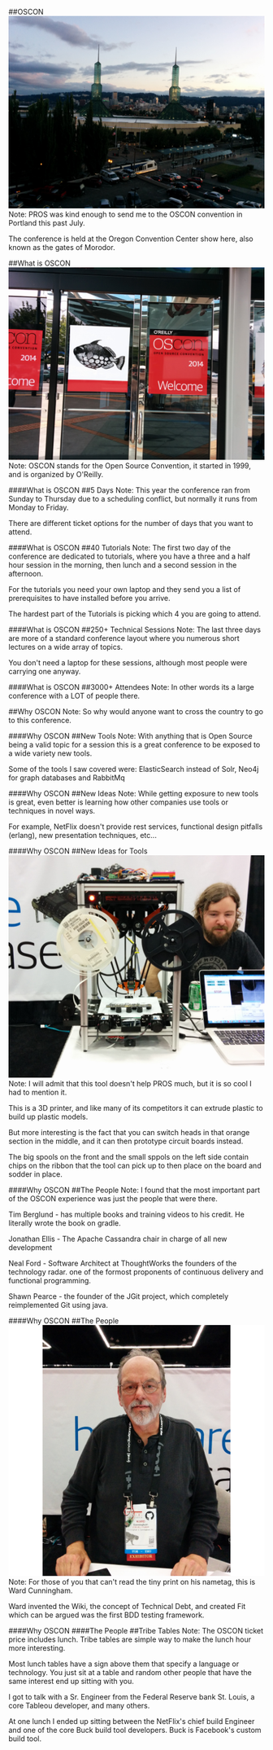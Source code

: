 ##OSCON
![](images/OSCON/conventionCenter.jpg) 
Note: PROS was kind enough to send me to the OSCON convention in Portland this past July. 

The conference is held at the Oregon Convention Center show here, also known as the gates of Morodor.


##What is OSCON
![](images/OSCON/OsconFrontDoor.jpg) 
Note: OSCON stands for the Open Source Convention, it started in 1999, and is organized by O'Reilly.


####What is OSCON
##5 Days
Note: This year the conference ran from Sunday to Thursday due to a scheduling conflict, but normally it runs from Monday to Friday. 

There are different ticket options for the number of days that you want to attend.


####What is OSCON
##40 Tutorials
Note: The first two day of the conference are dedicated to tutorials, 
where you have a three and a half hour session in the morning, 
then lunch and a second session in the afternoon. 

For the tutorials you need your own laptop and they send you a list of prerequisites to have installed before you arrive.

The hardest part of the Tutorials is picking which 4 you are going to attend. 


####What is OSCON
##250+ Technical Sessions
Note: The last three days are more of a standard conference layout where you numerous short lectures on a wide array of topics. 

You don't need a laptop for these sessions, although most people were carrying one anyway. 


####What is OSCON
##3000+ Attendees
Note: In other words its a large conference with a LOT of people there.


##Why OSCON
Note: So why would anyone want to cross the country to go to this conference.


####Why OSCON
##New Tools
Note: With anything that is Open Source being a valid topic for a session this is a great conference to be exposed to a wide variety new tools.

Some of the tools I saw covered were: ElasticSearch instead of Solr, Neo4j for graph databases and RabbitMq


####Why OSCON
##New Ideas
Note: While getting exposure to new tools is great, even better is learning how other companies use tools or techniques in novel ways.

For example, NetFlix doesn't provide rest services, functional design pitfalls (erlang), new presentation techniques, etc...


####Why OSCON
##New Ideas for Tools
![](images/OSCON/ElectronicPrinter-Cropped.jpg) 
Note: I will admit that this tool doesn't help PROS much, but it is so cool I had to mention it.

This is a 3D printer, and like many of its competitors it can extrude plastic to build up plastic models. 

But more interesting is the fact that you can switch heads in that orange section in the middle, and it can then prototype circuit boards instead. 

The big spools on the front and the small sppols on the left side contain chips on the ribbon that the tool can pick up to then place on the board and sodder in place.


####Why OSCON
##The People
Note: I found that the most important part of the OSCON experience was just the people that were there.  

Tim Berglund - has multiple books and training videos to his credit.  He literally wrote the book on gradle.

Jonathan Ellis - The Apache Cassandra chair in charge of all new development

Neal Ford - Software Architect at ThoughtWorks the founders of the technology radar.  one of the formost proponents of continuous delivery and functional programming.

Shawn Pearce - the founder of the JGit project, which completely reimplemented Git using java.


####Why OSCON
##The People
![](images/OSCON/ward-resized.jpg) 
Note: For those of you that can't read the tiny print on his nametag, this is Ward Cunningham. 

Ward invented the Wiki, the concept of Technical Debt, and created Fit which can be argued was the first BDD testing framework. 


####Why OSCON
####The People
##Tribe Tables
Note: The OSCON ticket price includes lunch. Tribe tables are simple way to make the lunch hour more interesting.

Most lunch tables have a sign above them that specify a language or technology.  You just sit at a table and random other people that have the same interest end up sitting with you.

I got to talk with a Sr. Engineer from the Federal Reserve bank St. Louis, a core Tableou developer, and many others.

At one lunch I ended up sitting between the NetFlix's chief build Engineer and one of the core Buck build tool developers.  Buck is Facebook's custom build tool.

